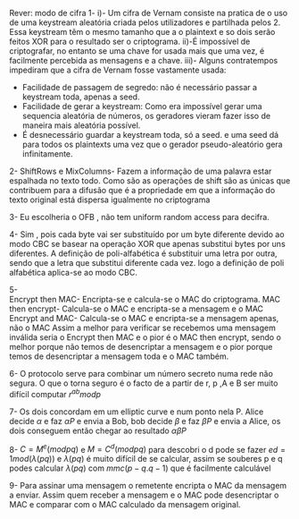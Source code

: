 Rever: modo de cifra
1-
i)- Um cifra de Vernam consiste na pratica de o uso de uma keystream aleatória criada pelos utilizadores e partilhada pelos 2.  Essa keystream têm o mesmo tamanho que a o plaintext  e so dois serão feitos XOR para o resultado ser o criptograma. 
ii)-É impossível de criptografar, no entanto se uma chave for usada mais que uma vez, é facilmente percebida as mensagens e a chave. 
iii)-  Alguns contratempos impediram que a cifra de Vernam fosse vastamente usada:
- Facilidade de passagem de segredo: não é necessário passar a keystream toda, apenas a seed.
- Facilidade de gerar a keystream: Como era impossível gerar uma sequencia aleatória de números, os geradores vieram  fazer isso de maneira mais aleatória possível.
- É desnecessário guardar a keystream toda,  só a seed.  e uma seed dá para todos os plaintexts uma vez que  o gerador pseudo-aleatório gera infinitamente.


2- ShiftRows e MixColumns-  Fazem a informação de uma palavra estar espalhada no texto todo. Como são as operações de shift são as únicas que contribuem para a difusão que é a propriedade em que a informação do texto original está dispersa igualmente no criptograma

3- Eu escolheria o OFB , não tem uniform random access para decifra.

4- Sim , pois  cada byte vai ser substituído por um byte diferente devido ao modo CBC se basear na operação XOR  que apenas substitui bytes por uns diferentes. A definição de poli-alfabética é substituir uma letra por outra, sendo que a letra que substitui diferente cada vez. logo  a definição de poli alfabética aplica-se ao modo CBC.

5-  
Encrypt then MAC-  Encripta-se e calcula-se o MAC do criptograma.
MAC then encrypt-  Calcula-se o MAC e encripta-se a mensagem e o MAC
Encrypt and MAC-  Calcula-se o MAC e encripta-se a mensagem apenas, não o MAC
Assim a melhor para verificar se recebemos uma mensagem inválida seria o Encrypt then MAC e o pior é  o MAC then encrypt, sendo o melhor porque não temos de desencriptar a mensagem e o pior porque temos de desencriptar a mensagem toda e o MAC também.

6- O protocolo serve para combinar um número secreto numa rede não segura. O que o torna seguro é o facto de a partir de  r, p ,A e B
ser muito difícil computar $r^{ab} mod p$

7- 
 Os dois concordam em um elliptic curve e num ponto nela P. Alice decide $\alpha$ e  faz $\alpha P$  e envia a Bob, bob decide $\beta$ e faz $\beta P$ e envia a Alice, os dois conseguem então chegar ao resultado $\alpha \beta P$

8-
$C = M^e (mod pq)$ e $M= C^d (mod pq)$  para descobri o d pode se fazer $ed=1 mod( \lambda (pq))$ e $\lambda(pq)$ é muito difícil de se calcular, assim se souberes p e q podes calcular $\lambda (pq)$ com $mmc(p-q.q-1)$ que é facilmente calculável

9- 
Para assinar uma mensagem o  remetente encripta o MAC da mensagem a enviar. Assim quem receber a mensagem e o MAC pode desencriptar o MAC e comparar com o MAC calculado da mensagem original.